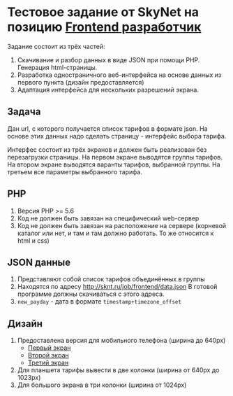 # Тестовое задание от SkyNet на позицию [Frontend разработчик](https://spb.hh.ru/vacancy/23307453)

<p>Задание состоит из трёх частей:</p>

<ol>
<li>Скачивание и разбор данных в виде JSON при помощи PHP. Генерация html-страницы.</li>
<li>Разработка одностраничного веб-интерфейса на основе данных из первого пункта (дизайн предоставляется)</li>
<li>Адаптация интерфейса для нескольких разрешений экрана.</li>
</ol>

<h2>Задача</h2>

<p>Дан url, с которого получается список тарифов в формате json.
На основе этих данных надо сделать страницу - интерфейс выбора тарифа.</p>

<p>Интерфес состоит из трёх экранов и должен быть реализован без перезагрузки страницы.
На первом экране выводятся группы тарифов.
На втором экране выводятся варанты тарифов, выбранной группы.
На третьем все параметры выбранного тарифа.</p>

<h2>PHP</h2>

<ol>
    <li>Версия PHP >= 5.6</li>
    <li>Код не должен быть завязан на специфический web-сервер</li>
    <li>Код не должен быть завязан на расположение на сервере (корневой каталог или нет, и там и там должно работать. То же относится к html и css)
</ol>

<h2>JSON данные</h2>

<ol>
<li>Представляют собой список тарифов объединённых в группы</li>
<li>Находятся по адресу <a href="data.json">http://sknt.ru/job/frontend/data.json</a>
В готовой программе должны скачиваться с этого адреса.</li>
<li><code>new_payday</code> - дата в формате <code>timestamp+timezone_offset</code></li>
</ol>

<h2>Дизайн</h2>

<ol>
<li>Предоставлена версия для мобильного телефона (ширина до 640px)
<ul>
<li><a href="1.png">Первый экран</a></li>
<li><a href="2.png">Второй экран</a></li>
<li><a href="3.png">Третий экран</a></li>
</ul></li>
<li>Для планшета тарифы вывести в две колонки (ширина от 640px до 1023px)</li>
<li>Для большого экрана в три колонки (ширина от 1024px)</li>
</ol>